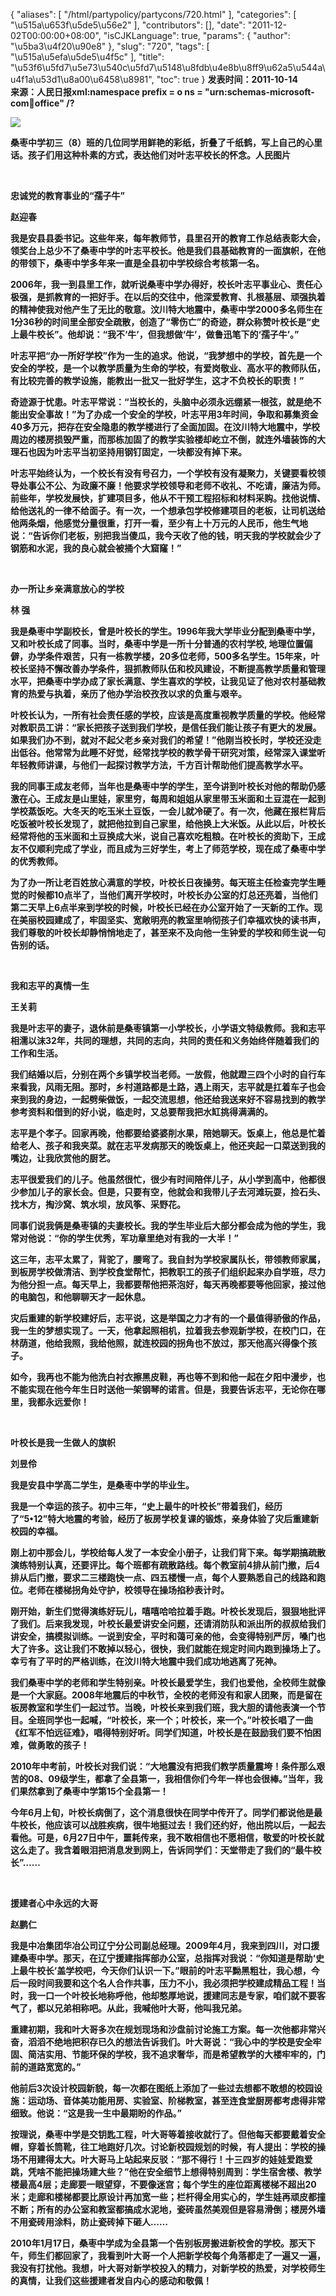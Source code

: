 {
    "aliases": [
        "/html/partypolicy/partycons/720.html"
    ],
    "categories": [
        "\u515a\u653f\u5de5\u56e2"
    ],
    "contributors": [],
    "date": "2011-12-02T00:00:00+08:00",
    "isCJKLanguage": true,
    "params": {
        "author": "\u5ba3\u4f20\u90e8"
    },
    "slug": "720",
    "tags": [
        "\u515a\u5efa\u5de5\u4f5c"
    ],
    "title": "\u53f6\u5fd7\u5e73\u540c\u5fd7\u5148\u8fdb\u4e8b\u8ff9\u62a5\u544a\u4f1a\u53d1\u8a00\u6458\u8981",
    "toc": true
}
**发表时间：2011-10-14　　　来源：人民日报xml:namespace prefix = o ns = "urn:schemas-microsoft-com:office:office" /?**

![](https://cdn.tfls.online/mirror/full/78a07a7548d7b91de0b059ff7993ce610218409f.jpg)

**桑枣中学初三（8）班的几位同学用鲜艳的彩纸，折叠了千纸鹤，写上自己的心里话。孩子们用这种朴素的方式，表达他们对叶志平校长的怀念。人民图片**

 

**忠诚党的教育事业的“孺子牛”**

**赵迎春**

**我是安县县委书记。这些年来，每年教师节，县里召开的教育工作总结表彰大会，领奖台上总少不了桑枣中学的叶志平校长。他是我们县基础教育的一面旗帜，在他的带领下，桑枣中学多年来一直是全县初中学校综合考核第一名。**

**2006年，我一到县里工作，就听说桑枣中学办得好，校长叶志平事业心、责任心极强，是抓教育的一把好手。在以后的交往中，他深爱教育、扎根基层、顽强执着的精神使我对他产生了无比的敬意。汶川特大地震中，桑枣中学2000多名师生在1分36秒的时间里全部安全疏散，创造了“零伤亡”的奇迹，群众称赞叶校长是“史上最牛校长”。他却说：“我不‘牛’，但我想做‘牛’，做鲁迅笔下的‘孺子牛’。”**

**叶志平把“办一所好学校”作为一生的追求。他说，“我梦想中的学校，首先是一个安全的学校，是一个以教学质量为生命的学校，有爱岗敬业、高水平的教师队伍，有比较完善的教学设施，能教出一批又一批好学生，这才不负校长的职责！”**

**奇迹源于忧患。叶志平常说：“当校长的，头脑中必须永远绷紧一根弦，就是绝不能出安全事故！”为了办成一个安全的学校，叶志平用3年时间，争取和募集资金40多万元，把存在安全隐患的教学楼进行了全面加固。在汶川特大地震中，学校周边的楼房损毁严重，而那栋加固了的教学实验楼却屹立不倒，就连外墙装饰的大理石也因为叶志平当初坚持用钢钉固定，一块都没有掉下来。**

**叶志平始终认为，一个校长有没有号召力，一个学校有没有凝聚力，关键要看校领导处事公不公、为政廉不廉！他要求学校领导和老师不收礼、不吃请，廉洁为师。前些年，学校发展快，扩建项目多，他从不干预工程招标和材料采购。找他说情、给他送礼的一律不给面子。有一次，一个想承包学校修建项目的老板，让司机送给他两条烟，他感觉分量很重，打开一看，至少有上十万元的人民币，他生气地说：“告诉你们老板，别把我当傻瓜，我今天收了他的钱，明天我的学校就会少了钢筋和水泥，我的良心就会被捅个大窟窿！”** 

 

**办一所让乡亲满意放心的学校**

**林 强**

**我是桑枣中学副校长，曾是叶校长的学生。1996年我大学毕业分配到桑枣中学，又和叶校长成了同事。当时，桑枣中学是一所十分普通的农村学校, 地理位置偏僻，办学条件艰苦，只有一栋教学楼，20多位老师，500多名学生。15年来，叶校长坚持不懈改善办学条件，狠抓教师队伍和校风建设，不断提高教学质量和管理水平，把桑枣中学办成了家长满意、学生喜欢的学校，让我见证了他对农村基础教育的热爱与执着，亲历了他办学治校孜孜以求的负重与艰辛。**

**叶校长认为，一所有社会责任感的学校，应该是高度重视教学质量的学校。他经常对教职员工讲：“家长把孩子送到我们学校，是信任我们能让孩子有更大的发展。如果我们办不到，就对不起父老乡亲对我们的希望！”他刚当校长时，学校还没走出低谷。他常常为此睡不好觉，经常找学校的教学骨干研究对策，经常深入课堂听年轻教师讲课，与他们一起探讨教学方法，千方百计帮助他们提高教学水平。**

**我的同事王成友老师，当年也是桑枣中学的学生，至今讲到叶校长对他的帮助仍感激在心。王成友是山里娃，家里穷，每周和姐姐从家里带玉米面和土豆混在一起到学校蒸饭吃。大冬天的吃玉米土豆饭，一会儿就冷硬了。有一次，他藏在报栏背后吃饭被叶校长发现了，就把他拉到自己家里，给他换上大米饭。从此以后，叶校长经常将他的玉米面和土豆换成大米，说自己喜欢吃粗粮。在叶校长的资助下，王成友不仅顺利完成了学业，而且成为三好学生，考上了师范学校，现在成了桑枣中学的优秀教师。**

**为了办一所让老百姓放心满意的学校，叶校长日夜操劳。每天班主任检查完学生睡觉的时候都10点半了，当他们离开学校时，叶校长办公室的灯总还亮着，当他们第二天早上6点半来到学校的时候，叶校长已经在办公室开始了一天新的工作。现在美丽校园建成了，牢固坚实、宽敞明亮的教室里响彻孩子们幸福欢快的读书声，我们尊敬的叶校长却静悄悄地走了，甚至来不及向他一生钟爱的学校和师生说一句告别的话。** 

 

**我和志平的真情一生**

**王关莉**

**我是叶志平的妻子，退休前是桑枣镇第一小学校长，小学语文特级教师。我和志平相濡以沫32年，共同的理想，共同的志向，共同的责任和义务始终伴随着我们的工作和生活。**

**我们结婚以后，分别在两个乡镇学校当老师。一放假，他就蹬三四个小时的自行车来看我，风雨无阻。那时，乡村道路都是土路，遇上雨天，志平就是扛着车子也会来到我的身边，一起劈柴做饭，一起交流思想，他还给我送来好不容易找到的教学参考资料和借到的好小说，临走时，又总要帮我把水缸挑得满满的。**

**志平是个孝子。回家再晚，他都要给婆婆削水果，陪她聊天。饭桌上，他总是忙着给老人、孩子和我夹菜。就在志平发病那天的晚饭桌上，他还夹起一口菜送到我的嘴边，让我欣赏他的厨艺。**

**志平很爱我们的儿子。他虽然很忙，很少有时间陪伴儿子，从小学到高中，他都很少参加儿子的家长会。但是，只要有空，他就会和我带儿子去河滩玩耍，捡石头、找木方，掏沙窝、筑水坝，放风筝、采野花。**

**同事们说我俩是桑枣镇的夫妻校长。我的学生毕业后大部分都会成为他的学生，我常对他说：“你的学生优秀，军功章里绝对有我的一大半！”**

**这三年，志平太累了，背驼了，腰弯了。我自封为学校家属队长，带领教师家属，到板房学校做清洁、到学校食堂帮忙，把教职工的孩子们组织起来办自学班，尽力为他分担一点。每天早上，我都要帮他把茶泡好，每天再晚都要等他回家，接过他的电脑包，和他聊聊天才一起休息。**

**灾后重建的新学校建好后，志平说，这是举国之力才有的一个最值得骄傲的作品，我一生的梦想实现了。一天，他拿起照相机，拉着我去参观新学校，在校门口，在林荫道，他给我照，我给他照，就连校园的拐角也不放过，那天他高兴得像个孩子。**

**如今，我再也不能为他洗白衬衣擦黑皮鞋，再也等不到和他一起在夕阳中漫步，也不能实现在他今年生日时送他一架钢琴的诺言。但是，我要告诉志平，无论你在哪里，我都永远爱你！** 

 

**叶校长是我一生做人的旗帜**

**刘昱伶**

**我是安县中学高二学生，是桑枣中学的毕业生。**

**我是一个幸运的孩子。初中三年，“史上最牛的叶校长”带着我们，经历了“5•12”特大地震的考验，经历了板房学校复课的锻炼，亲身体验了灾后重建新校园的幸福。**

**刚上初中那会儿，学校给每人发了一本安全小册子，让我们背下来。每学期搞疏散演练特别认真，还要评比。每个班都有疏散路线。每个教室前4排从前门撤，后4排从后门撤，要求二三楼跑快一点、四五楼慢一点，每个人要熟悉自己的线路和跑位。老师在楼梯拐角处守护，校领导在操场掐秒表计时。**

**刚开始，新生们觉得演练好玩儿，嘻嘻哈哈拉着手跑。叶校长发现后，狠狠地批评了我们。后来我发现，叶校长最爱讲安全问题，还请消防队和派出所的叔叔给我们讲安全，搞模拟训练。一说到安全，平时和蔼可亲的他，会变得特别严厉，嗓门也大了许多。这让我们不敢掉以轻心，很快，我们就能在规定时间内跑到操场上了。幸亏有了平时的严格训练，在汶川特大地震中我们成功地逃离了死神。**

**我们桑枣中学的老师和学生特别亲。叶校长最爱学生，我们也爱他，全校师生就像是一个大家庭。2008年地震后的中秋节，全校的老师没有和家人团聚，而是留在板房教室和学生们一起过节。当晚，叶校长来到我们班，我大胆的请他表演一个节目。全班同学也一起喊，“叶校长，来一个；叶校长，来一个。”叶校长唱了一曲《红军不怕远征难》，唱得特别好听。同学们知道，叶校长是在鼓励我们要不怕困难，做勇敢的孩子！**

**2010年中考前，叶校长对我们说：“大地震没有把我们教学质量震垮！条件那么艰苦的08、09级学生，都拿了全县第一，我相信你们今年一样也会很棒。”当年，我们果然拿到了桑枣中学第15个全县第一！**

**今年6月上旬，叶校长病倒了，这个消息很快在同学中传开了。同学们都说他是最牛校长，他应该可以战胜疾病，很牛地挺过去！我们还约好，他出院以后，一起去看他。可是，6月27日中午，噩耗传来，我不敢相信也不愿相信，敬爱的叶校长就这么走了。我含着眼泪把消息发到网上，告诉同学们：天堂带走了我们的“最牛校长”……** 

 

**援建者心中永远的大哥**

**赵鹏仁**

**我是中冶集团华冶公司辽宁分公司副总经理。2009年4月，我来到四川，对口援建桑枣中学。那天，在辽宁援建指挥部办公室，总指挥对我说：“你知道是帮助‘史上最牛校长’盖学校吧，今天你们认识一下。”眼前的叶志平黝黑粗壮，我心想，今后一段时间我要和这个名人合作共事，压力不小，我必须把学校建成精品工程！当时，我一口一个叶校长地称呼他，他却憨厚地说，援建同志是专家，咱们就不要客气了，都以兄弟相称吧。从此，我喊他叶大哥，他叫我兄弟。**

**重建初期，我和叶大哥多次在规划现场和沙盘前讨论施工方案。每一次他都非常兴奋，滔滔不绝地把积存已久的想法告诉我们。叶大哥说：“我心中的学校是安全牢固、简洁实用、节能环保的学校，我不追求奢华，而是希望教学的大楼牢牢的，门前的道路宽宽的。”**

**他前后3次设计校园新貌，每一次都在图纸上添加了一些过去想都不敢想的校园设施：运动场、音体美功能用房、实验室、阶梯教室，甚至连食堂厨房都考虑得非常细致。他说：“这是我一生中最期盼的作品。”**

**按理说，桑枣中学是交钥匙工程，叶大哥等着接收就行了。但他每天都要戴着安全帽，穿着长筒靴，往工地跑好几次。讨论新校园规划的时候，有人提出：学校的操场不用建得太大。叶大哥马上站起来反驳：“那不得行！十三四岁的娃娃爱跑爱跳，凭啥不能把操场建大些？”他在安全细节上想得特别周到：学生宿舍楼、教学楼最高4层；走廊要一眼望穿，不要像迷宫；每个学生的座位距离楼梯不超出20米；走廊和楼梯都要比原设计再加宽一些；栏杆得全用实心的，学生娃再顽皮都撞不断；所有的办公室和教室都搞成水泥地，瓷砖虽然美观但是容易滑倒；楼房外墙不用瓷砖用涂料，防止瓷砖掉下砸人……**

**2010年1月17日，桑枣中学成为全县第一个告别板房搬进新校舍的学校。那天下午，师生们都回家了，我看到叶大哥一个人把新学校每个角落都走了一遍又一遍，我没有打扰他。我想，叶大哥对新学校投入的精力，对新学校的热爱，对学校师生的真情，让我们这些援建者发自内心的感动和敬佩！**

